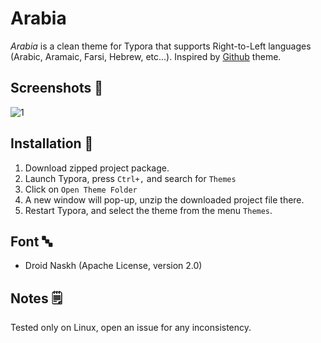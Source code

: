 # Arabia

*Arabia* is a clean theme for Typora that supports Right-to-Left languages (Arabic, Aramaic, Farsi, Hebrew, etc...). Inspired by [Github](https://github.com/typora/typora-default-themes) theme.

## Screenshots 📸

![1](/home/didnus/Documents/wk/opensource/arabia/screenshots/1.png)



## Installation 🔨

1. Download zipped project package.
2. Launch Typora, press `Ctrl+,` and search for `Themes`
3. Click on `Open Theme Folder`
4. A new window will pop-up, unzip the downloaded project file there.
5. Restart Typora, and select the theme from the menu `Themes`. 

## Font 🔤

* Droid Naskh (Apache License, version 2.0)

## Notes 🗒

Tested only on Linux, open an issue for any inconsistency. 

